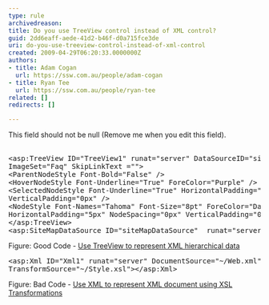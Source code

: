 ```yaml
---
type: rule
archivedreason: 
title: Do you use TreeView control instead of XML control?
guid: 2dd6eaff-aede-41d2-b46f-d0a715fce3de
uri: do-you-use-treeview-control-instead-of-xml-control
created: 2009-04-29T06:20:33.0000000Z
authors:
- title: Adam Cogan
  url: https://ssw.com.au/people/adam-cogan
- title: Ryan Tee
  url: https://ssw.com.au/people/ryan-tee
related: []
redirects: []

---
```



This field should not be null (Remove me when you edit this field).
<br><excerpt class='endintro'></excerpt><br>

  <pre class="brush&#58;c-sharp">&lt;asp&#58;TreeView ID=&quot;TreeView1&quot; runat=&quot;server&quot; DataSourceID=&quot;siteMapDataSource&quot;
ImageSet=&quot;Faq&quot; SkipLinkText =&quot;&quot;&gt; 
&lt;ParentNodeStyle Font-Bold=&quot;False&quot; /&gt; 
&lt;HoverNodeStyle Font-Underline=&quot;True&quot; ForeColor=&quot;Purple&quot; /&gt;   
&lt;SelectedNodeStyle Font-Underline=&quot;True&quot; HorizontalPadding=&quot;0px&quot;
VerticalPadding=&quot;0px&quot; /&gt; 
&lt;NodeStyle Font-Names=&quot;Tahoma&quot; Font-Size=&quot;8pt&quot; ForeColor=&quot;DarkBlue&quot;
HorizontalPadding=&quot;5px&quot; NodeSpacing=&quot;0px&quot; VerticalPadding=&quot;0px&quot; /&gt;
&lt;/asp&#58;TreeView&gt;
&lt;asp&#58;SiteMapDataSource ID=&quot;siteMapDataSource&quot;  runat=&quot;server&quot; /&gt;                    </pre>
<span class="ms-rteCustom-FigureGood">Figure&#58; Good Code - <a href="http&#58;//www.ssw.com.au/Demos/03TreeView/Default.aspx">Use TreeView to represent XML hierarchical data</a></span>
<pre class="brush&#58;c-sharp">&lt;asp&#58;Xml ID=&quot;Xml1&quot; runat=&quot;server&quot; DocumentSource=&quot;~/Web.xml&quot;
TransformSource=&quot;~/Style.xsl&quot;&gt;&lt;/asp&#58;Xml&gt; </pre>
<span class="ms-rteCustom-FigureBad">Figure&#58; Bad Code - <a href="http&#58;//www.ssw.com.au/Demos/03TreeView/XML.aspx">Use XML to represent XML document using XSL Transformations</a></span>



